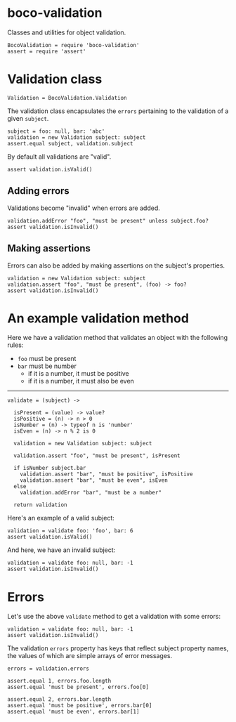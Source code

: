 # boco-validation

Classes and utilities for object validation.

    BocoValidation = require 'boco-validation'
    assert = require 'assert'

# Validation class

    Validation = BocoValidation.Validation

The validation class encapsulates the `errors` pertaining to the validation of a given `subject`.

    subject = foo: null, bar: 'abc'
    validation = new Validation subject: subject
    assert.equal subject, validation.subject

By default all validations are "valid".

    assert validation.isValid()

## Adding errors

Validations become "invalid" when errors are added.

    validation.addError "foo", "must be present" unless subject.foo?
    assert validation.isInvalid()

## Making assertions

Errors can also be added by making assertions on the subject's properties.

    validation = new Validation subject: subject
    validation.assert "foo", "must be present", (foo) -> foo?
    assert validation.isInvalid()

# An example validation method

Here we have a validation method that validates an object with the following rules:

* `foo` must be present
* `bar` must be number
  * if it is a number, it must be positive
  * if it is a number, it must also be even

---

    validate = (subject) ->

      isPresent = (value) -> value?
      isPositive = (n) -> n > 0
      isNumber = (n) -> typeof n is 'number'
      isEven = (n) -> n % 2 is 0

      validation = new Validation subject: subject

      validation.assert "foo", "must be present", isPresent

      if isNumber subject.bar
        validation.assert "bar", "must be positive", isPositive
        validation.assert "bar", "must be even", isEven
      else
        validation.addError "bar", "must be a number"

      return validation


Here's an example of a valid subject:

    validation = validate foo: 'foo', bar: 6
    assert validation.isValid()

And here, we have an invalid subject:

    validation = validate foo: null, bar: -1
    assert validation.isInvalid()

# Errors

Let's use the above `validate` method to get a validation with some errors:

    validation = validate foo: null, bar: -1
    assert validation.isInvalid()

The validation `errors` property has keys that reflect subject property names,  the values of which are simple arrays of error messages.

    errors = validation.errors

    assert.equal 1, errors.foo.length
    assert.equal 'must be present', errors.foo[0]

    assert.equal 2, errors.bar.length
    assert.equal 'must be positive', errors.bar[0]
    assert.equal 'must be even', errors.bar[1]
